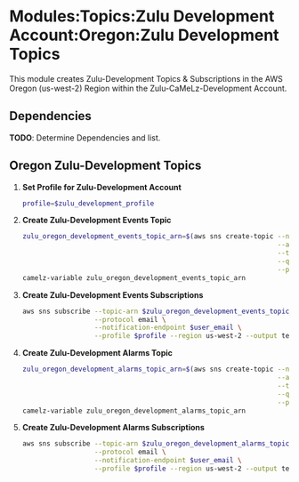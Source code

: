 # Modules:Topics:Zulu Development Account:Oregon:Zulu Development Topics

This module creates Zulu-Development Topics & Subscriptions in the AWS Oregon (us-west-2) Region within the
Zulu-CaMeLz-Development Account.

## Dependencies

**TODO**: Determine Dependencies and list.

## Oregon Zulu-Development Topics

1. **Set Profile for Zulu-Development Account**

    ```bash
    profile=$zulu_development_profile
    ```

1. **Create Zulu-Development Events Topic**

    ```bash
    zulu_oregon_development_events_topic_arn=$(aws sns create-topic --name Zulu-Development-Events \
                                                                    --attributes "DisplayName=ZULD Events" \
                                                                    --tags Key=Name,Value=Zulu-Development-Events-Topic Key=Company,Value=Zulu Key=Environment,Value=Development \
                                                                    --query 'TopicArn' \
                                                                    --profile $profile --region us-west-2 --output text)
    camelz-variable zulu_oregon_development_events_topic_arn
    ```

1. **Create Zulu-Development Events Subscriptions**

    ```bash
    aws sns subscribe --topic-arn $zulu_oregon_development_events_topic_arn \
                      --protocol email \
                      --notification-endpoint $user_email \
                      --profile $profile --region us-west-2 --output text
    ```

1. **Create Zulu-Development Alarms Topic**

    ```bash
    zulu_oregon_development_alarms_topic_arn=$(aws sns create-topic --name Zulu-Development-Alarms \
                                                                    --attributes "DisplayName=ZULD Alarms" \
                                                                    --tags Key=Name,Value=Zulu-Development-Alarms-Topic Key=Company,Value=Zulu Key=Environment,Value=Development \
                                                                    --query 'TopicArn' \
                                                                    --profile $profile --region us-west-2 --output text)
    camelz-variable zulu_oregon_development_alarms_topic_arn
    ```

1. **Create Zulu-Development Alarms Subscriptions**

    ```bash
    aws sns subscribe --topic-arn $zulu_oregon_development_alarms_topic_arn \
                      --protocol email \
                      --notification-endpoint $user_email \
                      --profile $profile --region us-west-2 --output text
    ```
